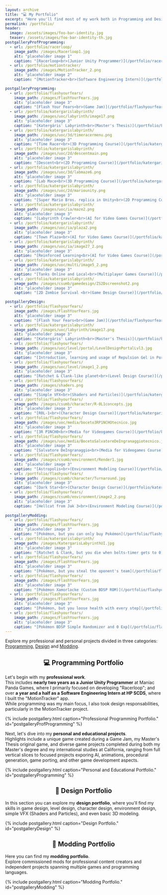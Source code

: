 ```yaml
---
layout: archive
title: "💻 My Portfolio"
excerpt: "Here you'll find most of my work both in Programming and Design!"
permalink: /portfolio/
header:
  image: /assets/images/foo-bar-identity.jpg
  teaser: /assets/images/foo-bar-identity-th.jpg
postgalleryProfProgramming:
  - url: /portfolio/racerloop/
    image_path: /images/Racerloop1.jpg
    alt: "placeholder image 1"
    caption: "[Racerloop<br>(Junior Unity Programmer)](/portfolio/racerloop/)"
  - url: /portfolio/motiontracker/
    image_path: /images/MotionTracker_2.png
    alt: "placeholder image 2"
    caption: "[MotionTracker<br>(Software Engineering Intern)](/portfolio/motiontracker/)"

postgalleryProgramming:
  - url: /portfolio/flashyourfears/
    image_path: /images/FlashYourFears.jpg
    alt: "placeholder image 3"
    caption: "[Flash Your Fears<br>(Game Jam)](/portfolio/flashyourfears/)"
  - url: /portfolio/katergarislabyrinth/
    image_path: /images/uoc/labyrinth/image17.png
    alt: "placeholder image 3"
    caption: "[Katergáris' Labyrinth<br>(Master's Thesis)](/portfolio/katergarislabyrinth/)"
  - url: /portfolio/katergarislabyrinth/
    image_path: /images/uoc/3d/timeracermenu.png
    alt: "placeholder image 3"
    caption: "[Time Racer<br>(3D Programming Course)](/portfolio/katergarislabyrinth/)"
  - url: /portfolio/katergarislabyrinth/
    image_path: /images/uoc/2d/descentmain.png
    alt: "placeholder image 3"
    caption: "[Descent<br>(2D Programming Course)](/portfolio/katergarislabyrinth/)"
  - url: /portfolio/katergarislabyrinth/
    image_path: /images/uoc/3d/labmaze6.png
    alt: "placeholder image 3"
    caption: "[Lab Mace<br>(3D Programming Course)](/portfolio/katergarislabyrinth/)"
  - url: /portfolio/katergarislabyrinth/
    image_path: /images/uoc/2d/mariounity.png
    alt: "placeholder image 3"
    caption: "[Super Mario Bros. replica in Unity<br>(2D Programming Course)](/portfolio/katergarislabyrinth/)"
  - url: /portfolio/katergarislabyrinth/
    image_path: /images/uoc/ia/maze2.png
    alt: "placeholder image 3"
    caption: "[Labyrinth Crawler<br>(AI for Video Games Course)](/portfolio/katergarislabyrinth/)"
  - url: /portfolio/katergarislabyrinth/
    image_path: /images/uoc/ia/plaza2.png
    alt: "placeholder image 3"
    caption: "[Town Plaza<br>(AI for Video Games Course)](/portfolio/katergarislabyrinth/)"
  - url: /portfolio/katergarislabyrinth/
    image_path: /images/uoc/ia/image27_2.png
    alt: "placeholder image 3"
    caption: "[Reinforced Learning<br>(AI for Video Games Course)](/portfolio/katergarislabyrinth/)"
  - url: /portfolio/katergarislabyrinth/
    image_path: /images/uoc/multi/image5_2.png
    alt: "placeholder image 3"
    caption: "[Tanks Online and Local<br>(Multiplayer Games Course)](/portfolio/katergarislabyrinth/)"
  - url: /portfolio/katergarislabyrinth/
    image_path: /images/csumb/gamedesign/ZS2Dscreenshot2.png
    alt: "placeholder image 3"
    caption: "[2D Zombie Survival <br>(Game Design Course)](/portfolio/katergarislabyrinth/)"

postgalleryDesign:
  - url: /portfolio/flashyourfears/
    image_path: /images/FlashYourFears.jpg
    alt: "placeholder image 3"
    caption: "[Flash Your Fears<br>(Game Jam)](/portfolio/flashyourfears/)"
  - url: /portfolio/katergarislabyrinth/
    image_path: /images/uoc/labyrinth/image17.png
    alt: "placeholder image 3"
    caption: "[Katergáris' Labyrinth<br>(Master's Thesis)](/portfolio/katergarislabyrinth/)"
  - url: /portfolio/flashyourfears/
    image_path: /images/uoc/level/portal/LevelDesignPortalLvl3.jpg
    alt: "placeholder image 3"
    caption: "[Introduction, learning and usage of Repulsion Gel in Portal 2](/portfolio/katergarislabyrinth/)"
  - url: /portfolio/flashyourfears/
    image_path: /images/uoc/level/image1_2.png
    alt: "placeholder image 3"
    caption: "[Ratchet & Clank-like planet<br>(Level Design Course)](/portfolio/katergarislabyrinth/)"
  - url: /portfolio/flashyourfears/
    image_path: /images/shaders.png
    alt: "placeholder image 3"
    caption: "[Simple VFX<br>(Shaders and Particles)](/portfolio/katergarislabyrinth/)"
  - url: /portfolio/flashyourfears/
    image_path: /images/csumb/character/R-0L1concepts.jpg
    alt: "placeholder image 3"
    caption: "[R0L-1<br>(Character Design Course)](/portfolio/katergarislabyrinth/)"
  - url: /portfolio/flashyourfears/
    image_path: /images/uoc/media/boceto3RP1NCHOtecnico.jpg
    alt: "placeholder image 3"
    caption: "[3R P1NCH0<br>(Media for Videogames Course)](/portfolio/katergarislabyrinth/)"
  - url: /portfolio/flashyourfears/
    image_path: /images/uoc/media/BocetoSalvatoreDeIngranaggiotecnico.jpg
    alt: "placeholder image 3"
    caption: "[Salvatore DeIngranaggio<br>(Media for Videogames Course)](/portfolio/katergarislabyrinth/)"
  - url: /portfolio/flashyourfears/
    image_path: /images/csumb/environment/Render1.jpg
    alt: "placeholder image 3"
    caption: "[Astropolis<br>(Environment Modeling Course)](/portfolio/katergarislabyrinth/)"
  - url: /portfolio/flashyourfears/
    image_path: /images/csumb/character/Turnaround.jpg
    alt: "placeholder image 3"
    caption: "[Dark Star<br>(Character Design Course)](/portfolio/katergarislabyrinth/)"
  - url: /portfolio/flashyourfears/
    image_path: /images/csumb/environment/image2_2.png
    alt: "placeholder image 3"
    caption: "[Hellcat from Jak 3<br>(Environment Modeling Course)](/portfolio/katergarislabyrinth/)"
  
postgalleryModding:
  - url: /portfolio/flashyourfears/
    image_path: /images/FlashYourFears.jpg
    alt: "placeholder image 3"
    caption: "[Pokémon, but you can only buy Pokémon](/portfolio/flashyourfears/)"
  - url: /portfolio/katergarislabyrinth/
    image_path: /images/KatergarisLabyrinthUI.jpg
    alt: "placeholder image 3"
    caption: "[Ratchet & Clank, but you die when bolts-timer gets to 0](/portfolio/katergarislabyrinth/)"
  - url: /portfolio/flashyourfears/
    image_path: /images/FlashYourFears.jpg
    alt: "placeholder image 3"
    caption: "[Pokémon, but you steal the oponent's team](/portfolio/flashyourfears/)"
  - url: /portfolio/flashyourfears/
    image_path: /images/FlashYourFears.jpg
    alt: "placeholder image 3"
    caption: "[Pokémon Xamorlocke (Custom BDSP ROM)](/portfolio/flashyourfears/)"
  - url: /portfolio/flashyourfears/
    image_path: /images/FlashYourFears.jpg
    alt: "placeholder image 3"
    caption: "[Pokémon, but you loose health with every step](/portfolio/flashyourfears/)"
  - url: /portfolio/flashyourfears/
    image_path: /images/FlashYourFears.jpg
    alt: "placeholder image 3"
    caption: "[Pokémon BDSP Simple Randomizer and 0 Exp](/portfolio/flashyourfears/)"
---
```


Explore my professional and personal projects divided in three categories: <a href="#programming-section">Programming</a>, <a href="#design-section">Design</a> and <a href="#modding-section">Modding</a>.

<div align="center" id="programming-section">

  <h2> 💻 Programming Portfolio</h2>

</div>

Let's begin with my **professional work**.
<br>This includes **nearly two years as a Junior Unity Programmer** at Maniac Panda Games, where I primarily focused on developing "Racerloop"; and over **a year and a half as a Software Engineering Intern at HP SCDS**, where I built the "MotionTracker" app.
<br>While programming was my main focus, I also took design responsabilities, particularly in the MotionTracker project.

{% include postgallery.html caption="Professional Programming Portfolio." id="postgalleryProfProgramming" %}

Next, let's dive into my **personal and educational projects**.
<br>Highlights include a unique game created during a Game Jam, my Master's Thesis original game, and diverse game projects completed during both my Master's degree and my international studies at California, ranging from full vertical slices to focused projects exporing AI, animations, procedural generation, game porting, and other game development aspects.

{% include postgallery.html caption="Personal and Educational Portfolio." id="postgalleryProgramming" %}

<div align="center" id="design-section">

  <h2> 🎨 Design Portfolio</h2>

</div>

In this section you can explore my **design portfolio**, where you'll find my skills in game design, level design, character design, environment design, simple VFX (Shaders and Particles), and even basic 3D modeling.

{% include postgallery.html caption="Design Portfolio." id="postgalleryDesign" %}


<div align="center" id="modding-section">

  <h2> 🔧 Modding Portfolio</h2>

</div>

Here you can find my **modding portfolio**.
<br>Explore commissioned mods for professional content creators and independent projects spanning multiple games and programming languages.

{% include postgallery.html caption="Modding Portfolio." id="postgalleryModding" %}
